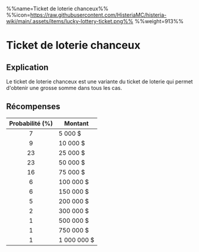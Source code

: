 %%name=Ticket de loterie chanceux%%
%%icon=https://raw.githubusercontent.com/HisteriaMC/histeria-wiki/main/.assets/items/lucky-lottery-ticket.png%%
%%weight=913%%

# Ticket de loterie chanceux

## Explication
Le ticket de loterie chanceux est une variante du ticket de loterie qui permet d'obtenir une grosse somme dans tous les cas.

## Récompenses

| Probabilité (%) | Montant |
| :---: | --- |
| 7 | 5 000 $ |
| 9 | 10 000 $ |
| 23 | 25 000 $ |
| 23 | 50 000 $ |
| 16 | 75 000 $ |
| 6 | 100 000 $ |
| 6 | 150 000 $ |
| 5 | 200 000 $ |
| 2 | 300 000 $ |
| 1 | 500 000 $ |
| 1 | 750 000 $ |
| 1 | 1 000 000 $ |